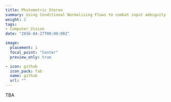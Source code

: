 ```yaml
---
title: Photometric Stereo
summary: Using Conditional Normalising Flows to combat input ambiguity.  
weight: 2
tags:
- Computer_Vision
date: "2016-04-27T00:00:00Z"

image:
  placement: 1
  focal_point: "Center"
  preview_only: true

- icon: github
  icon_pack: fab
  name: github
  url: ""
---
```


TBA

